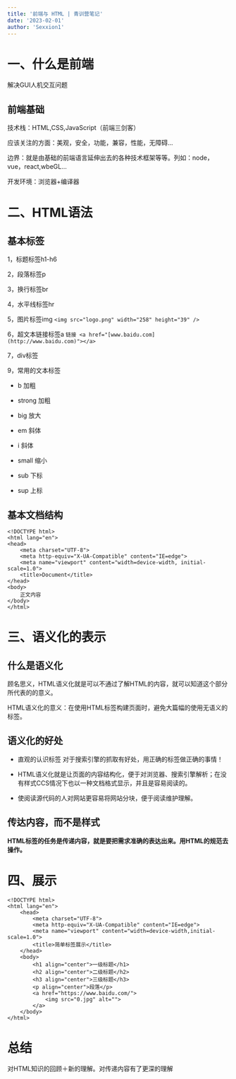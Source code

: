 ```yaml
---
title: '前端与 HTML | 青训营笔记'
date: '2023-02-01'
author: 'Sexxion1'
---
```


# 一、什么是前端
解决GUI人机交互问题
## 前端基础
技术栈：HTML,CSS,JavaScript（前端三剑客）

应该关注的方面：美观，安全，功能，兼容，性能，无障碍...

边界：就是由基础的前端语言延伸出去的各种技术框架等等。列如：node，vue，react,wbeGL...

开发环境：浏览器+编译器

# 二、HTML语法
## 基本标签
1，标题标签h1-h6

2，段落标签p

3，换行标签br

4，水平线标签hr

5，图片标签img
`<img src="logo.png" width="258" height="39" />`

6，超文本链接标签a
`链接 <a href="[www.baidu.com](http://www.baidu.com)"></a>`

7，div标签

9，常用的文本标签
-   b 加粗  

-   strong 加粗  

-   big 放大  

-   em 斜体  

-   i 斜体  

-   small 缩小  

-   sub 下标  

-   sup 上标  


## 基本文档结构
```
<!DOCTYPE html>
<html lang="en">
<head>
    <meta charset="UTF-8">
    <meta http-equiv="X-UA-Compatible" content="IE=edge">
    <meta name="viewport" content="width=device-width, initial-scale=1.0">
    <title>Document</title>
</head>
<body>
    正文内容
</body>
</html>
```

# 三、语义化的表示

## 什么是语义化
顾名思义，HTML语义化就是可以不通过了解HTML的内容，就可以知道这个部分所代表的的意义。

HTML语义化的意义：在使用HTML标签构建页面时，避免大篇幅的使用无语义的标签。
## 语义化的好处

-   直观的认识标签 对于搜索引擎的抓取有好处，用正确的标签做正确的事情！

-   HTML语义化就是让页面的内容结构化，便于对浏览器、搜索引擎解析；在没有样式CCS情况下也以一种文档格式显示，并且是容易阅读的。
    
-   使阅读源代码的人对网站更容易将网站分块，便于阅读维护理解。

## 传达内容，而不是样式
**HTML标签的任务是传递内容，就是要把需求准确的表达出来。用HTML的规范去操作。**

# 四、展示

```
<!DOCTYPE html>
<html lang="en">
    <head>
        <meta charset="UTF-8">
        <meta http-equiv="X-UA-Compatible" content="IE=edge">
        <meta name="viewport" content="width=device-width,initial-scale=1.0">
        <title>简单标签展示</title>   
    </head>
    <body>
        <h1 align="center">一级标题</h1>
        <h2 align="center">二级标题</h2>
        <h3 align="center">三级标题</h3>
        <p align="center">段落</p>
        <a href="https://www.baidu.com/">
            <img src="0.jpg" alt="">
        </a>
    </body>
</html>
```

# 总结
对HTML知识的回顾＋新的理解。对传递内容有了更深的理解